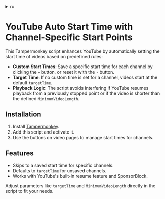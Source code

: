 <details>
<summary>ru</summary>
# Автопереход на заданное время YouTube с настройками для каналов

Этот скрипт для Tampermonkey добавляет возможность автоматического перехода к заданному времени воспроизведения на YouTube с учетом настроек для отдельных каналов:

- **Индивидуальные точки начала**: Сохраняйте время начала для конкретного канала, нажав на кнопку `+`, или сбрасывайте настройки с помощью кнопки `-`.
- **Стандартное время начала**: Если для канала не задано индивидуальное время, видео начинается с значения `targetTime`.
- **Учет логики воспроизведения**: Скрипт не вмешивается, если YouTube автоматически возобновляет воспроизведение с места остановки, или если длина видео меньше `MinimumVideoLength`.

## Установка

1. Установите [Tampermonkey](https://www.tampermonkey.net/).
2. Добавьте и активируйте этот скрипт.
3. Используйте кнопки на страницах видео для управления настройками начала для каналов.

## Возможности

- Перематывает видео на сохраненное время для конкретных каналов.
- Использует стандартное время (`targetTime`), если настройки для канала отсутствуют.
- Совместим с функцией автопроигрывания YouTube и SponsorBlock.

Вы можете настроить параметры, такие как `targetTime` и `MinimumVideoLength`, прямо в коде скрипта.
</details>

# YouTube Auto Start Time with Channel-Specific Start Points

This Tampermonkey script enhances YouTube by automatically setting the start time of videos based on predefined rules:

- **Custom Start Times**: Save a specific start time for each channel by clicking the `+` button, or reset it with the `-` button.
- **Target Time**: If no custom time is set for a channel, videos start at the default `targetTime`.
- **Playback Logic**: The script avoids interfering if YouTube resumes playback from a previously stopped point or if the video is shorter than the defined `MinimumVideoLength`.

## Installation

1. Install [Tampermonkey](https://www.tampermonkey.net/).
2. Add this script and activate it.
3. Use the buttons on video pages to manage start times for channels.

## Features

- Skips to a saved start time for specific channels.
- Defaults to `targetTime` for unsaved channels.
- Works with YouTube's built-in resume feature and SponsorBlock.

Adjust parameters like `targetTime` and `MinimumVideoLength` directly in the script to fit your needs.
